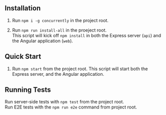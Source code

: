 ## Installation

1. Run `npm i -g concurrently` in the project root.

2. Run `npm run install-all` in the proeject root.<br/>
   This script will kick off `npm install` in both the Express server (`api`) and the Angular application (`web`).

## Quick Start

1. Run `npm start` from the project root. This script will start both the Express server, and the Angular application.

## Running Tests

Run server-side tests with `npm test` from the project root. <br/>
Run E2E tests with the `npm run e2e` command from project root.
